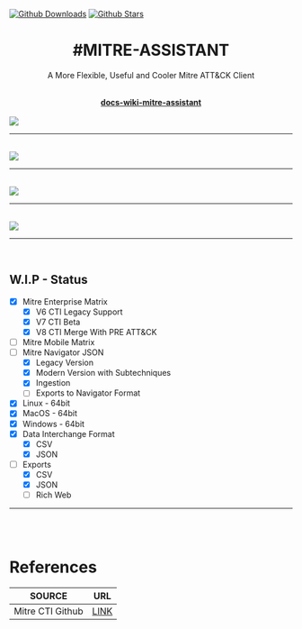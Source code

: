 [![Github Downloads](https://img.shields.io/github/downloads/dfirence/mitre-assistant/total)]()
[![Github Stars](https://img.shields.io/github/stars/dfirence/mitre-assistant)]()


<div id="title"align="center">
    <h1>#MITRE-ASSISTANT</h1>
    <p>A More Flexible, Useful and Cooler Mitre ATT&CK Client</p>
</div>

<br/>

<div id="docs" align="center">
    <a href="https://dfirence.github.io/mitre-assistant/" target="_blank" norelopener><strong>docs-wiki-mitre-assistant</strong></a>
</div>

<br/>

<img src="https://user-images.githubusercontent.com/11415591/97825504-d802e680-1c8c-11eb-890a-bbee6e00e1a2.jpeg" />

<hr/>
<br/>

<img src="https://user-images.githubusercontent.com/11415591/97825506-d802e680-1c8c-11eb-8ef4-001673a59529.jpeg" />

<hr/>
<br/>

<img src="https://user-images.githubusercontent.com/11415591/90009693-8a1daa00-dc6c-11ea-87c7-968da8f400e8.png" />

<hr />
<br/>

<img src="https://user-images.githubusercontent.com/11415591/93018273-839c8e00-f59c-11ea-9ee0-2490b870fbf0.png" />

<hr />

<br/>

## W.I.P - Status
- [x] Mitre Enterprise Matrix
    - [x] V6 CTI Legacy Support
    - [x] V7 CTI Beta
    - [x] V8 CTI Merge With PRE ATT&CK
- [ ] Mitre Mobile Matrix
- [ ] Mitre Navigator JSON
    - [x] Legacy Version
    - [x] Modern Version with Subtechniques
    - [x] Ingestion
    - [ ] Exports to Navigator Format
- [x] Linux - 64bit
- [x] MacOS - 64bit
- [x] Windows - 64bit
- [x] Data Interchange Format
   - [x] CSV
   - [x] JSON
- [ ] Exports
   - [x] CSV
   - [x] JSON
   - [ ] Rich Web

<hr>

<br/>
<br/>


# References
|SOURCE|URL|
|------|---|
|Mitre CTI Github|[LINK](https://github.com/mitre/cti/blob/master/USAGE.md#working-with-deprecated-and-revoked-objects)|

<br/>
<br/>